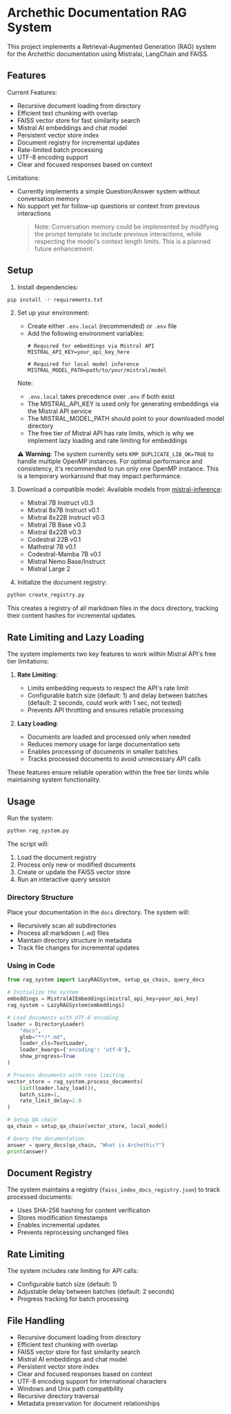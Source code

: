 # Archethic Documentation RAG System

This project implements a Retrieval-Augmented Generation (RAG) system for the Archethic documentation using Mistralai, LangChain and FAISS.

## Features

Current Features:
- Recursive document loading from directory
- Efficient text chunking with overlap
- FAISS vector store for fast similarity search
- Mistral AI embeddings and chat model
- Persistent vector store index
- Document registry for incremental updates
- Rate-limited batch processing
- UTF-8 encoding support
- Clear and focused responses based on context

Limitations:
- Currently implements a simple Question/Answer system without conversation memory
- No support yet for follow-up questions or context from previous interactions
  > Note: Conversation memory could be implemented by modifying the prompt template to include previous interactions, while respecting the model's context length limits. This is a planned future enhancement.

## Setup

1. Install dependencies:
```bash
pip install -r requirements.txt
```

2. Set up your environment:
   - Create either `.env.local` (recommended) or `.env` file
   - Add the following environment variables:
     ```
     # Required for embeddings via Mistral API
     MISTRAL_API_KEY=your_api_key_here
     
     # Required for local model inference
     MISTRAL_MODEL_PATH=path/to/your/mistral/model
     ```
   Note: 
   - `.env.local` takes precedence over `.env` if both exist
   - The MISTRAL_API_KEY is used only for generating embeddings via the Mistral API service
   - The MISTRAL_MODEL_PATH should point to your downloaded model directory
   - The free tier of Mistral API has rate limits, which is why we implement lazy loading and rate limiting for embeddings

   ⚠️ **Warning**: The system currently sets `KMP_DUPLICATE_LIB_OK=TRUE` to handle multiple OpenMP instances. For optimal performance and consistency, it's recommended to run only one OpenMP  instance. This is a temporary workaround that may impact performance.

3. Download a compatible model:
   Available models from [mistral-inference](https://github.com/mistralai/mistral-inference):
   - Mistral 7B Instruct v0.3
   - Mixtral 8x7B Instruct v0.1
   - Mixtral 8x22B Instruct v0.3
   - Mistral 7B Base v0.3
   - Mixtral 8x22B v0.3
   - Codestral 22B v0.1
   - Mathstral 7B v0.1
   - Codestral-Mamba 7B v0.1
   - Mistral Nemo Base/Instruct
   - Mistral Large 2

4. Initialize the document registry:
```bash
python create_registry.py
```
This creates a registry of all markdown files in the docs directory, tracking their content hashes for incremental updates.

## Rate Limiting and Lazy Loading

The system implements two key features to work within Mistral API's free tier limitations:

1. **Rate Limiting**: 
   - Limits embedding requests to respect the API's rate limit
   - Configurable batch size (default: 1) and delay between batches (default: 2 seconds, could work with 1 sec, not tested)
   - Prevents API throttling and ensures reliable processing

2. **Lazy Loading**:
   - Documents are loaded and processed only when needed
   - Reduces memory usage for large documentation sets
   - Enables processing of documents in smaller batches
   - Tracks processed documents to avoid unnecessary API calls

These features ensure reliable operation within the free tier limits while maintaining system functionality.

## Usage

Run the system:
```bash
python rag_system.py
```

The script will:
1. Load the document registry
2. Process only new or modified documents
3. Create or update the FAISS vector store
4. Run an interactive query session

### Directory Structure

Place your documentation in the `docs` directory. The system will:
- Recursively scan all subdirectories
- Process all markdown (`.md`) files
- Maintain directory structure in metadata
- Track file changes for incremental updates

### Using in Code

```python
from rag_system import LazyRAGSystem, setup_qa_chain, query_docs

# Initialize the system
embeddings = MistralAIEmbeddings(mistral_api_key=your_api_key)
rag_system = LazyRAGSystem(embeddings)

# Load documents with UTF-8 encoding
loader = DirectoryLoader(
    "docs",
    glob="**/*.md",
    loader_cls=TextLoader,
    loader_kwargs={'encoding': 'utf-8'},
    show_progress=True
)

# Process documents with rate limiting
vector_store = rag_system.process_documents(
    list(loader.lazy_load()),
    batch_size=1,
    rate_limit_delay=2.0
)

# Setup QA chain
qa_chain = setup_qa_chain(vector_store, local_model)

# Query the documentation
answer = query_docs(qa_chain, "What is Archethic?")
print(answer)
```

## Document Registry

The system maintains a registry (`faiss_index_docs_registry.json`) to track processed documents:
- Uses SHA-256 hashing for content verification
- Stores modification timestamps
- Enables incremental updates
- Prevents reprocessing unchanged files

## Rate Limiting

The system includes rate limiting for API calls:
- Configurable batch size (default: 1)
- Adjustable delay between batches (default: 2 seconds)
- Progress tracking for batch processing

## File Handling

- Recursive document loading from directory
- Efficient text chunking with overlap
- FAISS vector store for fast similarity search
- Mistral AI embeddings and chat model
- Persistent vector store index
- Clear and focused responses based on context 
- UTF-8 encoding support for international characters
- Windows and Unix path compatibility
- Recursive directory traversal
- Metadata preservation for document relationships 